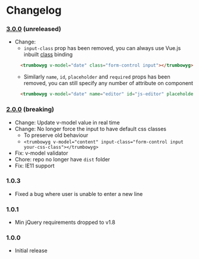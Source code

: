 # Changelog

### [3.0.0](https://github.com/ankurk91/vue-trumbowyg/compare/2.0.0...3.0.0) (unreleased)
* Change:
    - `input-class` prop has been removed, you can always use Vue.js inbuilt [class](https://vuejs.org/v2/guide/class-and-style.html#With-Components) binding
    ```html
      <trumbowyg v-model="date" class="form-control input"></trumbowyg>
    ```
    - Similarly `name`, `id`, `placeholder` and `required` props has been removed, you can still specify any number of attribute on component
    ```html
      <trumbowyg v-model="date" name="editor" id="js-editor" placeholder="Type something" aria-required="true"></trumbowyg>
    ```
        
### [2.0.0](https://github.com/ankurk91/vue-trumbowyg/compare/1.0.3...2.0.0) (breaking)
* Change: Update v-model value in real time
* Change: No longer force the input to have default css classes
    - To preserve old behaviour
    - `<trumbowyg v-model="content" input-class="form-control input your-css-class"></trumbowyg> `
* Fix: v-model validator 
* Chore: repo no longer have `dist` folder
* Fix: IE11 support
 
### 1.0.3
- Fixed a bug where user is unable to enter a new line

### 1.0.1
- Min jQuery requirements dropped to v1.8

### 1.0.0
- Initial release
